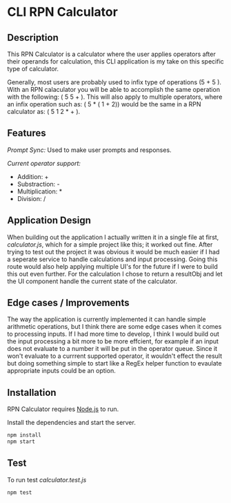 # CLI RPN Calculator
## Description

This RPN Calculator is a calculator where the user applies operators after their operands for calculation, this CLI application is my take on this specific type of calculator.

Generally, most users are probably used to infix type of operations (5 + 5 ). With an RPN calaculator you will be able to accomplish the same operation with the following: ( 5 5 + ). This will also apply to multiple operators, where an infix operation such as: ( 5 * ( 1 + 2)) would be the same in a RPN calculator as: ( 5 1 2 * + ).

## Features

_Prompt Sync:_
Used to make user prompts and responses.

_Current operator support:_
- Addition: +
- Substraction: -
- Multiplication: * 
- Division: /

## Application Design

When building out the application I actually written it in a single file at first, _calculator.js_, which for a simple project like this; it worked out fine. After trying to test out the project it was obvious it would be much easier if I had a seperate service to handle calculations and input processing. Going this route would also help applying multiple UI's for the future if I were to build this out even further. For the calculation I chose to return a resultObj and let the UI component handle the current state of the calculator. 

## Edge cases / Improvements

The way the application is currently implemented it can handle simple arithmetic operations, but I think there are some edge cases when it comes to processing inputs. If I had more time to develop, I think I would build out the input processing a bit more to be more effcient, for example if an input does not evaluate to a number it will be put in the operator queue. Since it won't evaluate to a currrent supported operator, it wouldn't effect the result but doing something simple to start like a RegEx helper function to evaulate appropriate inputs could be an option. 

## Installation

RPN Calculator requires [Node.js](https://nodejs.org/) to run.

Install the dependencies and start the server.

```sh
npm install
npm start
```

## Test

To run test _calculator.test.js_

```sh
npm test
```
